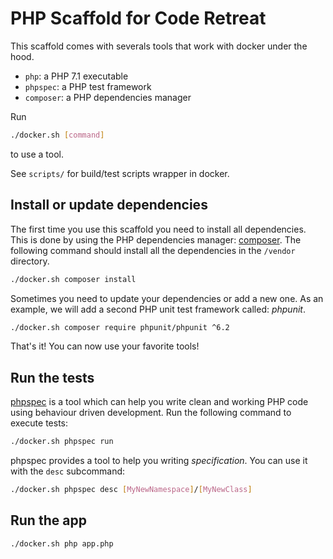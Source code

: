 # PHP Scaffold for Code Retreat

This scaffold comes with severals tools that work with docker under the hood.
- `php`: a PHP 7.1 executable
- `phpspec`: a PHP test framework
- `composer`: a PHP dependencies manager

Run
```bash
./docker.sh [command]
```
to use a tool.

See `scripts/` for build/test scripts wrapper in docker.

## Install or update dependencies

The first time you use this scaffold you need to install all dependencies.
This is done by using the PHP dependencies manager: [composer](https://getcomposer.org/).
The following command should install all the dependencies in the `/vendor` directory.
```bash
./docker.sh composer install
```

Sometimes you need to update your dependencies or add a new one.
As an example, we will add a second PHP unit test framework called: _phpunit_.
```bash
./docker.sh composer require phpunit/phpunit ^6.2
```

That's it! You can now use your favorite tools!

## Run the tests

[phpspec](http://www.phpspec.net/en/stable/manual/introduction.html) is a tool which can help you
write clean and working PHP code using behaviour driven development.
Run the following command to execute tests:

```bash
./docker.sh phpspec run
```

phpspec provides a tool to help you writing _specification_.
You can use it with the `desc` subcommand:
```bash
./docker.sh phpspec desc [MyNewNamespace]/[MyNewClass]
```

## Run the app


```bash
./docker.sh php app.php
```
